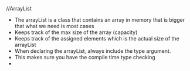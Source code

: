//ArrayList
- The arrayList is a class that contains an array in memory that is bigger that what we need is most cases
- Keeps track of the  max size of the array (capacity)
- Keeps track of the assigned elements which is the actual size of the arrayList
- When declaring the arrayList, always include the type argument.
- This makes sure you have the compile time type checking
- 